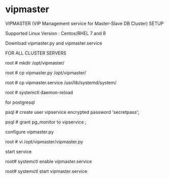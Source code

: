 # vipmaster
VIPMASTER (VIP Management service for Master-Slave DB Cluster) SETUP 

Supported Linux Version : Centos/RHEL 7 and 8

Download vipmaster.py and vipmaster.service

FOR ALL CLUSTER SERVERS

root # mkdir /opt/vipmaster/

root # cp vipmaster.py /opt/vipmaster/

root # cp vipmaster.service /usr/lib/systemd/system/

root # systemctl daemon-reload


for postgresql

psql #  create user vipservice encrypted password 'secretpass';

psql #  grant pg_monitor to vipservice ;


configure vipmaster.py

root # vi /opt/vipmaster/vipmaster.py


start service

root# systemctl enable vipmaster.service

root# systemctl start vipmaster.service

